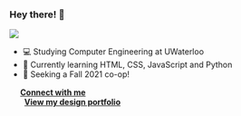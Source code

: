 ### Hey there! 👋
![](https://komarev.com/ghpvc/?username=azizul-c&color=blueviolet)

- 💻 Studying Computer Engineering at UWaterloo
- 🌱 Currently learning HTML, CSS, JavaScript and Python
- 💼 Seeking a Fall 2021 co-op!

<img src="https://image.flaticon.com/icons/png/512/174/174857.png" width="15" height="15">  **[Connect with me](https://linkedin.com/in/azizul-c)  
<img src="https://user-images.githubusercontent.com/71241543/123558957-44c07900-d767-11eb-81e5-5ff663499451.png" width="23" height="13"> [View my design portfolio](https://be.net/azizul-c)**



<!--
**azizul-c/azizul-c** is a ✨ _special_ ✨ repository because its `README.md` (this file) appears on your GitHub profile.

Here are some ideas to get you started:

- 🔭 I’m currently working on ...
- 🌱 I’m currently learning ...
- 👯 I’m looking to collaborate on ...
- 🤔 I’m looking for help with ...
- 💬 Ask me about ...
- 📫 How to reach me: ...
- 😄 Pronouns: ...
- ⚡ Fun fact: ...
-->
